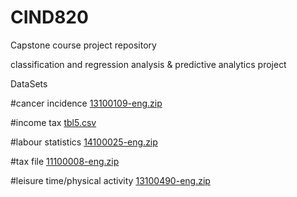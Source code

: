 # CIND820
Capstone course project repository

classification and regression analysis & predictive analytics project 

DataSets

#cancer incidence
[13100109-eng.zip](https://github.com/OROY97/CIND820/files/7899775/13100109-eng.zip)

#income tax
[tbl5.csv](https://github.com/OROY97/CIND820/files/7899779/tbl5.csv)

#labour statistics
[14100025-eng.zip](https://github.com/OROY97/CIND820/files/7899789/14100025-eng.zip)

#tax file
[11100008-eng.zip](https://github.com/OROY97/CIND820/files/7899800/11100008-eng.zip)

#leisure time/physical activity
[13100490-eng.zip](https://github.com/OROY97/CIND820/files/7899802/13100490-eng.zip)
